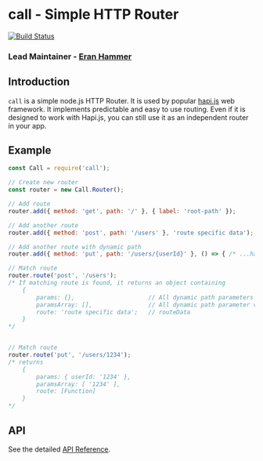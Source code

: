 # call - Simple HTTP Router

[![Build Status](https://secure.travis-ci.org/hapijs/call.png)](http://travis-ci.org/hapijs/call)

### Lead Maintainer - [Eran Hammer](https://github.com/hueniverse)

## Introduction
`call` is a simple node.js HTTP Router. It is used by popular [hapi.js](https://github.com/hapijs/hapi) web framework. It implements predictable and easy to use routing. Even if it is designed to work with Hapi.js, you can still use it as an independent router in your app.

## Example

``` javascript
const Call = require('call');

// Create new router
const router = new Call.Router();

// Add route
router.add({ method: 'get', path: '/' }, { label: 'root-path' });

// Add another route
router.add({ method: 'post', path: '/users' }, 'route specific data');

// Add another route with dynamic path
router.add({ method: 'put', path: '/users/{userId}' }, () => { /* ...handler... */ });

// Match route
router.route('post', '/users');
/* If matching route is found, it returns an object containing
    {
        params: {},                     // All dynamic path parameters as key/value
        paramsArray: [],                // All dynamic path parameter values in order
        route: 'route specific data';   // routeData
    }
*/


// Match route
router.route('put', '/users/1234');
/* returns
    {
        params: { userId: '1234' },
        paramsArray: [ '1234' ],
        route: [Function]
    }
*/
```

## API
See the detailed [API Reference](./API.md).